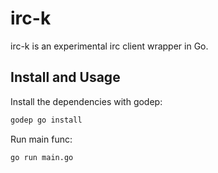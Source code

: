 irc-k
=====

irc-k is an experimental irc client wrapper in Go.

Install and Usage
-----------------

Install the dependencies with godep:

```bash
godep go install
```

Run main func:
```bash
go run main.go
```
